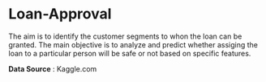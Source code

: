 # Loan-Approval
The aim is to identify the customer segments to whon the loan can be granted. The main objective is to analyze and predict whether assiging the loan to a particular person will be safe or not based on specific features.

**Data Source** : Kaggle.com
